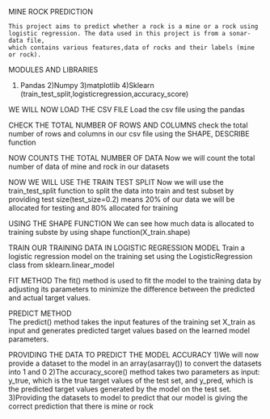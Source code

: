 MINE ROCK PREDICTION

	This project aims to predict whether a rock is a mine or a rock using logistic regression. The data used in this project is from a sonar-data file, 
	which contains various features,data of rocks and their labels (mine or rock).

MODULES AND LIBRARIES
 1)	Pandas
 2)Numpy
 3)matplotlib
 4)Sklearn (train_test_split,logisticregression,accuracy_score)
 
WE WILL NOW LOAD THE CSV FILE
	Load the csv file using the pandas

CHECK THE TOTAL NUMBER OF ROWS AND COLUMNS
	check the total number of rows and columns in our csv file using the SHAPE, DESCRIBE function

NOW COUNTS THE TOTAL NUMBER OF DATA 
	Now we will count the total number of data of mine and rock in our datasets

NOW WE WILL USE THE TRAIN TEST SPLIT
	Now we will use the train_test_split function to split the data into train and test subset
	by providing test size(test_size=0.2) means 20% of our data we will be allocated for testing and 80% allocated for training
	
USING THE SHAPE FUNCTION
	We can see how much data is allocated to training subste by using shape function(X_train.shape)

TRAIN OUR TRAINING DATA IN LOGISTIC REGRESSION MODEL
	Train a logistic regression model on the training set using the LogisticRegression class from sklearn.linear_model

FIT METHOD
	The fit() method is used to fit the model to the training data by adjusting its 
	parameters to minimize the difference between the predicted and actual target values.
	
PREDICT METHOD	
	The predict() method takes the input features of the training set X_train as input and 
	generates predicted target values based on the learned model parameters.
	
PROVIDING THE DATA TO PREDICT THE MODEL ACCURACY
	1)We will now provide a dataset to the model in an array(asarray()) to convert the datasets into 1 and 0
	2)The accuracy_score() method takes two parameters as input: y_true, which is the true target values of the test set, 
		and y_pred, which is the predicted target values generated by the model on the test set.
	3)Providing the datasets to model to predict that our model is 
		giving the correct  prediction that there is mine or rock
	
	

